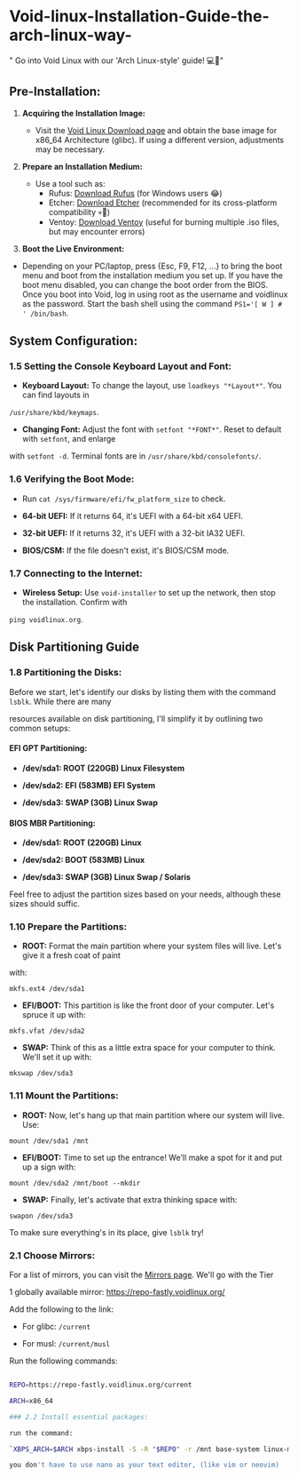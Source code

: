 # Void-linux-Installation-Guide-the-arch-linux-way-
" Go into Void Linux with our 'Arch Linux-style' guide! 💻🐧"

## Pre-Installation:

1. **Acquiring the Installation Image:**
   - Visit the [Void Linux Download page](https://voidlinux.org/download/) and obtain the base image for x86_64 Architecture (glibc). If using a different version, adjustments may be necessary.
   
2. **Prepare an Installation Medium:**
   - Use a tool such as:
     - Rufus: [Download Rufus](https://rufus.ie) (for Windows users 😂)
     - Etcher: [Download Etcher](https://etcher.balena.io) (recommended for its cross-platform compatibility 💀💙)
     - Ventoy: [Download Ventoy](https://ventoy.net) (useful for burning multiple .iso files, but may encounter errors)

3. **Boot the Live Environment:**
- Depending on your PC/laptop, press {Esc, F9, F12, ...} to bring the boot menu and boot from the
installation medium you set up. If you have the boot menu disabled, you can change the boot order from the
BIOS. Once you boot into Void, log in using root as the username and voidlinux as the password. Start the
bash shell using the command `PS1='[ W ] # ' /bin/bash`.

## System Configuration:

### 1.5 Setting the Console Keyboard Layout and Font:

- **Keyboard Layout:** To change the layout, use `loadkeys "*Layout*"`. You can find layouts in

`/usr/share/kbd/keymaps`.

- **Changing Font:** Adjust the font with `setfont "*FONT*"`. Reset to default with `setfont`, and enlarge

with `setfont -d`. Terminal fonts are in `/usr/share/kbd/consolefonts/`.

### 1.6 Verifying the Boot Mode:

- Run `cat /sys/firmware/efi/fw_platform_size` to check.

 - **64-bit UEFI:** If it returns 64, it's UEFI with a 64-bit x64 UEFI.

 - **32-bit UEFI:** If it returns 32, it's UEFI with a 32-bit IA32 UEFI.

 - **BIOS/CSM:** If the file doesn't exist, it's BIOS/CSM mode.

### 1.7 Connecting to the Internet:

- **Wireless Setup:** Use `void-installer` to set up the network, then stop the installation. Confirm with

`ping voidlinux.org`.

## Disk Partitioning Guide

### 1.8 Partitioning the Disks:

Before we start, let's identify our disks by listing them with the command `lsblk`. While there are many

resources available on disk partitioning, I'll simplify it by outlining two common setups:

#### EFI GPT Partitioning:

- **/dev/sda1: ROOT (220GB) Linux Filesystem**

- **/dev/sda2: EFI (583MB) EFI System**

- **/dev/sda3: SWAP (3GB) Linux Swap**

#### BIOS MBR Partitioning:

- **/dev/sda1: ROOT (220GB) Linux**

- **/dev/sda2: BOOT (583MB) Linux**

- **/dev/sda3: SWAP (3GB) Linux Swap / Solaris**

Feel free to adjust the partition sizes based on your needs, although these sizes should suffic.

### 1.10 Prepare the Partitions:

- **ROOT:** Format the main partition where your system files will live. Let's give it a fresh coat of paint

with:

 `mkfs.ext4 /dev/sda1`

- **EFI/BOOT:** This partition is like the front door of your computer. Let's spruce it up with:

 `mkfs.vfat /dev/sda2`

- **SWAP:** Think of this as a little extra space for your computer to think. We'll set it up with:

 `mkswap /dev/sda3`

### 1.11 Mount the Partitions:

- **ROOT:** Now, let's hang up that main partition where our system will live. Use:

 `mount /dev/sda1 /mnt`

- **EFI/BOOT:** Time to set up the entrance! We'll make a spot for it and put up a sign with:

 `mount /dev/sda2 /mnt/boot --mkdir`

- **SWAP:** Finally, let's activate that extra thinking space with:

 `swapon /dev/sda3`

To make sure everything's in its place, give `lsblk` try!

### 2.1 Choose Mirrors:

For a list of mirrors, you can visit the [Mirrors page](https://repo-fastly.voidlinux.org/). We'll go with the Tier

1 globally available mirror: https://repo-fastly.voidlinux.org/

Add the following to the link:

- For glibc: `/current`

- For musl: `/current/musl`

Run the following commands:

```bash

REPO=https://repo-fastly.voidlinux.org/current

ARCH=x86_64

### 2.2 Install essential packages:

run the command:

`XBPS_ARCH=$ARCH xbps-install -S -R "$REPO" -r /mnt base-system linux-mainline nano` \

you don't have to use nano as your text editor, (like vim or neovim)
